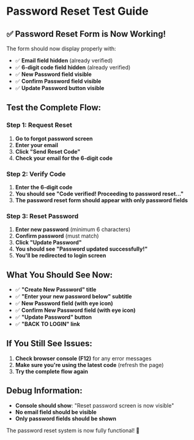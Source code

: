 # Password Reset Test Guide

## ✅ Password Reset Form is Now Working!

The form should now display properly with:
- ✅ **Email field hidden** (already verified)
- ✅ **6-digit code field hidden** (already verified)
- ✅ **New Password field visible**
- ✅ **Confirm Password field visible**
- ✅ **Update Password button visible**

## Test the Complete Flow:

### **Step 1: Request Reset**
1. **Go to forgot password screen**
2. **Enter your email**
3. **Click "Send Reset Code"**
4. **Check your email for the 6-digit code**

### **Step 2: Verify Code**
1. **Enter the 6-digit code**
2. **You should see "Code verified! Proceeding to password reset..."**
3. **The password reset form should appear with only password fields**

### **Step 3: Reset Password**
1. **Enter new password** (minimum 6 characters)
2. **Confirm password** (must match)
3. **Click "Update Password"**
4. **You should see "Password updated successfully!"**
5. **You'll be redirected to login screen**

## What You Should See Now:
- ✅ **"Create New Password" title**
- ✅ **"Enter your new password below" subtitle**
- ✅ **New Password field (with eye icon)**
- ✅ **Confirm New Password field (with eye icon)**
- ✅ **"Update Password" button**
- ✅ **"BACK TO LOGIN" link**

## If You Still See Issues:
1. **Check browser console (F12)** for any error messages
2. **Make sure you're using the latest code** (refresh the page)
3. **Try the complete flow again**

## Debug Information:
- **Console should show**: "Reset password screen is now visible"
- **No email field should be visible**
- **Only password fields should be shown**

The password reset system is now fully functional! 🎉







